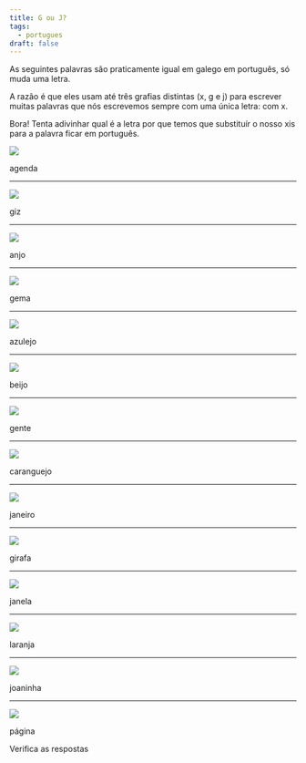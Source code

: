 ```yaml
---
title: G ou J?
tags:
  - portugues
draft: false
---
```

As seguintes palavras são praticamente igual em galego em português, só muda uma letra.

A razão é que eles usam até três grafias distintas (x, g e j) para escrever muitas palavras que nós escrevemos sempre com uma única letra: com x.

Bora! Tenta adivinhar qual é a letra por que temos que substituír o nosso xis para a palavra ficar em português.

![](/img/agenda.jpg)

<e-answer> agenda </e-answer>

- - -

![](/img/giz.jpg)

<e-answer> giz </e-answer>

- - -

![](/img/anjo.jpg)

<e-answer> anjo </e-answer>

- - -

![](/img/gema.jpg)

<e-answer> gema </e-answer>

- - -

![](/img/azulejo.jpg)

<e-answer> azulejo </e-answer>

- - -

![](/img/beijo.jpg)

<e-answer> beijo </e-answer>

- - -

![](/img/gente.jpg)

<e-answer> gente </e-answer>

- - -

![](/img/caranguejo.jpg)

<e-answer> caranguejo </e-answer>

- - -

![](/img/janeiro.jpg)

<e-answer> janeiro </e-answer>

- - -

![](/img/girafa.jpg)

<e-answer> girafa </e-answer>

- - -

![](/img/janela.jpg)

<e-answer> janela </e-answer>

- - -

![](/img/laranja.jpg)

<e-answer> laranja </e-answer>

- - -

![](/img/joaninha.jpg)

<e-answer> joaninha </e-answer>

- - -

![](/img/página.jpg)

<e-answer> página </e-answer>

<e-validate>Verifica as respostas</e-validate>